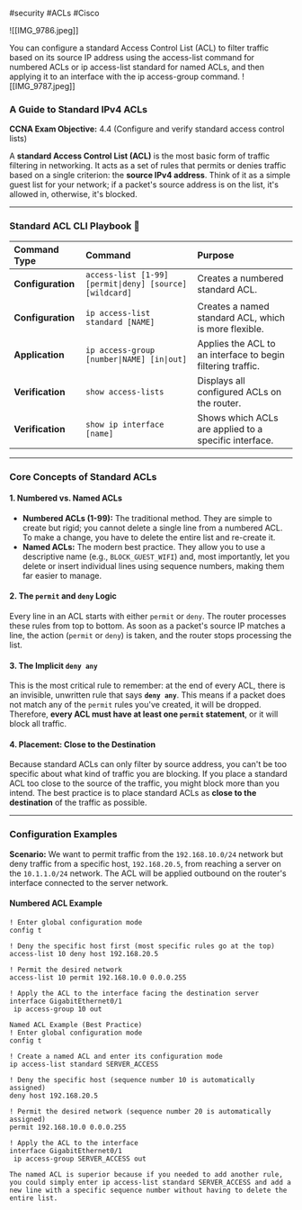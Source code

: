 #security #ACLs #Cisco 

![[IMG_9786.jpeg]]

You can configure a standard Access Control List (ACL) to filter traffic based on its source IP address using the access-list command for numbered ACLs or ip access-list standard for named ACLs, and then applying it to an interface with the ip access-group command.
![[IMG_9787.jpeg]]
### A Guide to Standard IPv4 ACLs

**CCNA Exam Objective:** 4.4 (Configure and verify standard access control lists)

A **standard Access Control List (ACL)** is the most basic form of traffic filtering in networking. It acts as a set of rules that permits or denies traffic based on a single criterion: the **source IPv4 address**. Think of it as a simple guest list for your network; if a packet's source address is on the list, it's allowed in, otherwise, it's blocked.

***

### Standard ACL CLI Playbook 📖

| Command Type | Command | Purpose |
| :--- | :--- | :--- |
| **Configuration**| `access-list [1-99] [permit\|deny] [source] [wildcard]` | Creates a numbered standard ACL. |
| **Configuration**| `ip access-list standard [NAME]` | Creates a named standard ACL, which is more flexible. |
| **Application** | `ip access-group [number\|NAME] [in\|out]` | Applies the ACL to an interface to begin filtering traffic. |
| **Verification** | `show access-lists` | Displays all configured ACLs on the router. |
| **Verification** | `show ip interface [name]` | Shows which ACLs are applied to a specific interface. |

***

### Core Concepts of Standard ACLs

#### 1. Numbered vs. Named ACLs
* **Numbered ACLs (1-99):** The traditional method. They are simple to create but rigid; you cannot delete a single line from a numbered ACL. To make a change, you have to delete the entire list and re-create it.
* **Named ACLs:** The modern best practice. They allow you to use a descriptive name (e.g., `BLOCK_GUEST_WIFI`) and, most importantly, let you delete or insert individual lines using sequence numbers, making them far easier to manage.

#### 2. The `permit` and `deny` Logic
Every line in an ACL starts with either `permit` or `deny`. The router processes these rules from top to bottom. As soon as a packet's source IP matches a line, the action (`permit` or `deny`) is taken, and the router stops processing the list.

#### 3. The Implicit `deny any`
This is the most critical rule to remember: at the end of every ACL, there is an invisible, unwritten rule that says **`deny any`**. This means if a packet does not match any of the `permit` rules you've created, it will be dropped. Therefore, **every ACL must have at least one `permit` statement**, or it will block all traffic.

#### 4. Placement: Close to the Destination
Because standard ACLs can only filter by source address, you can't be too specific about what kind of traffic you are blocking. If you place a standard ACL too close to the source of the traffic, you might block more than you intend. The best practice is to place standard ACLs as **close to the destination** of the traffic as possible.

---

### Configuration Examples

**Scenario:** We want to permit traffic from the `192.168.10.0/24` network but deny traffic from a specific host, `192.168.20.5`, from reaching a server on the `10.1.1.0/24` network. The ACL will be applied outbound on the router's interface connected to the server network.

#### **Numbered ACL Example**

```cisco
! Enter global configuration mode
config t

! Deny the specific host first (most specific rules go at the top)
access-list 10 deny host 192.168.20.5

! Permit the desired network
access-list 10 permit 192.168.10.0 0.0.0.255

! Apply the ACL to the interface facing the destination server
interface GigabitEthernet0/1
 ip access-group 10 out

Named ACL Example (Best Practice)
! Enter global configuration mode
config t

! Create a named ACL and enter its configuration mode
ip access-list standard SERVER_ACCESS

! Deny the specific host (sequence number 10 is automatically assigned)
deny host 192.168.20.5

! Permit the desired network (sequence number 20 is automatically assigned)
permit 192.168.10.0 0.0.0.255

! Apply the ACL to the interface
interface GigabitEthernet0/1
 ip access-group SERVER_ACCESS out

The named ACL is superior because if you needed to add another rule, you could simply enter ip access-list standard SERVER_ACCESS and add a new line with a specific sequence number without having to delete the entire list.

